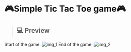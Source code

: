 # 🎮Simple Tic Tac Toe game🎮


>## 💻 Preview
Start of the game:
![img_1](https://cdn.discordapp.com/attachments/917879741397204992/1073973941435113515/image.png)
End of the game:
![img_2](https://cdn.discordapp.com/attachments/917879741397204992/1073974529703022685/image.png)